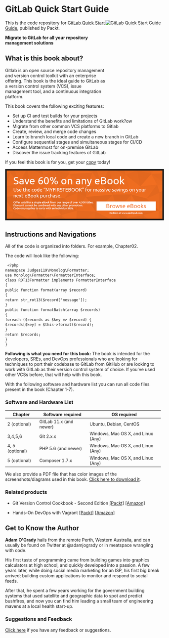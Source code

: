 # GitLab Quick Start Guide

<a href="https://www.packtpub.com/virtualization-and-cloud/gitlab-quick-start-guide?utm_source=github&utm_medium=repository&utm_campaign=9781789534344 "><img src="https://d255esdrn735hr.cloudfront.net/sites/default/files/imagecache/ppv4_main_book_cover/9781789534344_cover.png" alt="GitLab Quick Start Guide" height="256px" align="right"></a>

This is the code repository for [GitLab Quick Start Guide](https://www.packtpub.com/virtualization-and-cloud/gitlab-quick-start-guide?utm_source=github&utm_medium=repository&utm_campaign=9781789534344), published by Packt.

**Migrate to GitLab for all your repository management solutions**

## What is this book about?
Gitlab is an open source repository management and version control toolkit with an enterprise offering. This book is the ideal guide to GitLab as a version control system (VCS), issue management tool, and a continuous integration platform.

This book covers the following exciting features:
* Set up CI and test builds for your projects 
* Understand the benefits and limitations of GitLab work?ow 
* Migrate from other common VCS platforms to Gitlab 
* Create, review, and merge code changes 
* Learn to branch local code and create a new branch in GitLab 
* Configure sequential stages and simultaneous stages for CI/CD 
* Access Mattermost for on-premise GitLab 
* Discover the issue tracking features of GitLab 

If you feel this book is for you, get your [copy](https://www.amazon.com/dp/9781789534344) today!

<a href="https://www.packtpub.com/?utm_source=github&utm_medium=banner&utm_campaign=GitHubBanner"><img src="https://raw.githubusercontent.com/PacktPublishing/GitHub/master/GitHub.png" 
alt="https://www.packtpub.com/" border="5" /></a>

## Instructions and Navigations
All of the code is organized into folders. For example, Chapter02.

The code will look like the following:
```
 <?php
namespace Judges119\Monolog\Formatter;
use Monolog\Formatter\FormatterInterface;
class ROT13Formatter implements FormatterInterface
{
public function format(array $record)
{
return str_rot13($record['message']);
}
public function formatBatch(array $records)
{
foreach ($records as $key => $record) {
$records[$key] = $this->format($record);
}
return $records;
}
}
```

**Following is what you need for this book:**
The book is intended for the developers, SREs, and DevOps professionals who are looking for techniques to port their codebase to GitLab from GitHub or are looking to work with GitLab as their version control system of choice. If you've used other VCSs before, that will help with this book.	

With the following software and hardware list you can run all code files present in the book (Chapter 1-7).
### Software and Hardware List
| Chapter | Software required | OS required |
| -------- | ------------------------------------ | ----------------------------------- |
| 2 (optional) | GitLab 11.x (and newer) | Ubuntu, Debian, CentOS |
| 3,4,5,6 | Git 2.x.x | Windows, Mac OS X, and Linux (Any) |
| 4, 5 (optional) | PHP 5.6 (and newer) | Windows, Mac OS X, and Linux (Any) |
| 5 (optional) | Composer 1.7.x | Windows, Mac OS X, and Linux (Any) |


We also provide a PDF file that has color images of the screenshots/diagrams used in this book. [Click here to download it](https://www.packtpub.com/sites/default/files/downloads/9781789534344_ColorImages.pdf).

### Related products
* Git Version Control Cookbook - Second Edition  [[Packt]](https://india.packtpub.com/in/application-development/git-version-control-cookbook-second-edition?utm_source=github&utm_medium=repository&utm_campaign=) [[Amazon]](https://www.amazon.com/dp/9781789137545)

* Hands-On DevOps with Vagrant  [[Packt]](https://india.packtpub.com/in/virtualization-and-cloud/hands-devops-vagrant?utm_source=github&utm_medium=repository&utm_campaign=) [[Amazon]](https://www.amazon.com/dp/9781789138054)


## Get to Know the Author
**Adam O'Grady**
hails from the remote Perth, Western Australia, and can usually be found on Twitter at @adamjogrady or in meatspace wrangling with code.

His first taste of programming came from building games into graphics calculators at high school, and quickly developed into a passion. A few years later, while doing social media marketing for an ISP, his first big break arrived; building custom applications to monitor and respond to social feeds.

After that, he spent a few years working for the government building systems that used satellite and geographic data to spot and predict bushfires, and now you can find him leading a small team of engineering mavens at a local health start-up.


### Suggestions and Feedback
[Click here](https://docs.google.com/forms/d/e/1FAIpQLSdy7dATC6QmEL81FIUuymZ0Wy9vH1jHkvpY57OiMeKGqib_Ow/viewform) if you have any feedback or suggestions.


